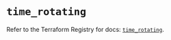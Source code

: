 # `time_rotating`

Refer to the Terraform Registry for docs: [`time_rotating`](https://registry.terraform.io/providers/hashicorp/time/0.11.1/docs/resources/rotating).
